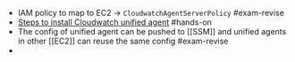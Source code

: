 - IAM policy to map to EC2 -> `CloudwatchAgentServerPolicy` #exam-revise
- [Steps to install Cloudwatch unified agent](https://aws.amazon.com/premiumsupport/knowledge-center/cloudwatch-push-metrics-unified-agent/) #hands-on
- The config of unified agent can be pushed to [[SSM]] and  unified agents in other [[EC2]] can reuse the same config #exam-revise
-
